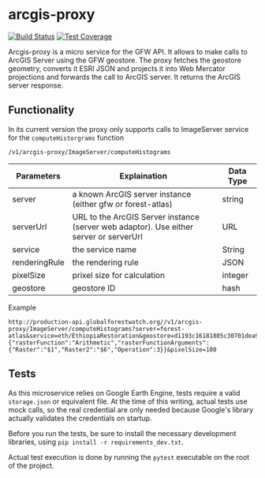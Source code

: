 # arcgis-proxy

[![Build Status](https://travis-ci.org/gfw-api/arcgis-proxy.svg?branch=develop)](https://travis-ci.org/gfw-api/arcgis-proxy)
[![Test Coverage](https://api.codeclimate.com/v1/badges/cccb3b1b648ce4686ca5/test_coverage)](https://codeclimate.com/github/gfw-api/arcgis-proxy/test_coverage)

Arcgis-proxy is a micro service for the GFW API. It allows to make calls to ArcGIS Server using the GFW geostore.
The proxy fetches the geostore geometry, converts it ESRI JSON and projects it into Web  Mercator projections and forwards the call to ArcGIS server.
It returns the ArcGIS server response.

## Functionality

In its current version the proxy only supports calls to ImageServer service for the `computeHistorgrams` function

```
/v1/arcgis-proxy/ImageServer/computeHistograms
```

Parameters | Explaination | Data Type
-----------|--------------|----------
server | a known ArcGIS server instance (either gfw or forest-atlas) | string
serverUrl | URL to the ArcGIS Server instance (server web adaptor). Use either server or serverUrl | URL
service | the service name | String
renderingRule | the rendering rule | JSON
pixelSize | prixel size for calculation | integer
geostore | geostore ID | hash


Example
```
http://production-api.globalforestwatch.org//v1/arcgis-proxy/ImageServer/computeHistograms?server=forest-atlas&service=eth/EthiopiaRestoration&geostore=d1193c16181805c30701dea9a173e30b&renderingRule={"rasterFunction":"Arithmetic","rasterFunctionArguments":{"Raster":"$1","Raster2":"$6","Operation":3}}&pixelSize=100
```


## Tests

As this microservice relies on Google Earth Engine, tests require a valid `storage.json` or equivalent file. 
At the time of this writing, actual tests use mock calls, so the real credential are only needed because Google's 
library actually validates the credentials on startup. 

Before you run the tests, be sure to install the necessary development libraries, using `pip install -r requirements_dev.txt`.

Actual test execution is done by running the `pytest` executable on the root of the project.  
